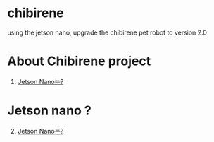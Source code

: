 # chibirene
using the jetson nano, upgrade the chibirene pet robot to version 2.0

# About Chibirene project
1. [Jetson Nano는? ](https://github.com/Jeonda/chibirene/wiki/chibirene)


# Jetson nano ?
2. [Jetson Nano는? ](https://github.com/Jeonda/chibirene/wiki/Jeton-nano)

